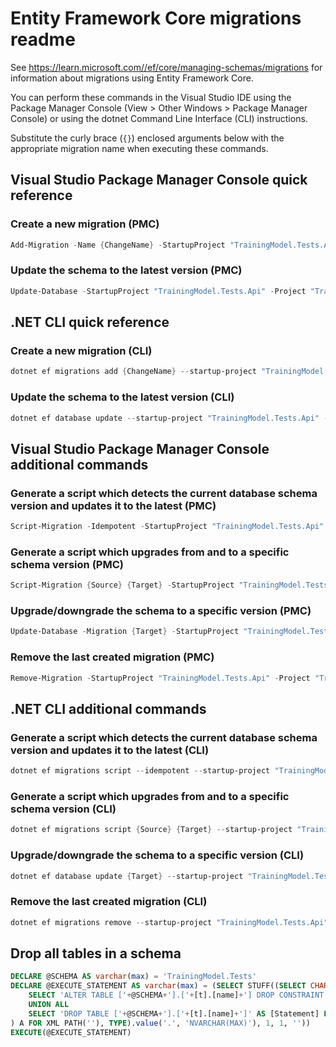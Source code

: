 # Entity Framework Core migrations readme

See <https://learn.microsoft.com//ef/core/managing-schemas/migrations> for information about migrations using Entity Framework Core.

You can perform these commands in the Visual Studio IDE using the Package Manager Console (View > Other Windows > Package Manager Console) or using the dotnet Command Line Interface (CLI) instructions.

Substitute the curly brace (`{}`) enclosed arguments below with the appropriate migration name when executing these commands.

## Visual Studio Package Manager Console quick reference

### Create a new migration (PMC)

```powershell
Add-Migration -Name {ChangeName} -StartupProject "TrainingModel.Tests.Api" -Project "TrainingModel.Tests.Infrastructure"
```

### Update the schema to the latest version (PMC)

```powershell
Update-Database -StartupProject "TrainingModel.Tests.Api" -Project "TrainingModel.Tests.Infrastructure"
```

## .NET CLI quick reference

### Create a new migration (CLI)

```powershell
dotnet ef migrations add {ChangeName} --startup-project "TrainingModel.Tests.Api" --project "TrainingModel.Tests.Infrastructure"
```

### Update the schema to the latest version (CLI)

```powershell
dotnet ef database update --startup-project "TrainingModel.Tests.Api" --project "TrainingModel.Tests.Infrastructure"
```

## Visual Studio Package Manager Console additional commands

### Generate a script which detects the current database schema version and updates it to the latest (PMC)

```powershell
Script-Migration -Idempotent -StartupProject "TrainingModel.Tests.Api" -Project "TrainingModel.Tests.Infrastructure"
```

### Generate a script which upgrades from and to a specific schema version (PMC)

```powershell
Script-Migration {Source} {Target} -StartupProject "TrainingModel.Tests.Api" -Project "TrainingModel.Tests.Infrastructure"
```

### Upgrade/downgrade the schema to a specific version (PMC)

```powershell
Update-Database -Migration {Target} -StartupProject "TrainingModel.Tests.Api" -Project "TrainingModel.Tests.Infrastructure"
```

### Remove the last created migration (PMC)

```powershell
Remove-Migration -StartupProject "TrainingModel.Tests.Api" -Project "TrainingModel.Tests.Infrastructure"
```

## .NET CLI additional commands

### Generate a script which detects the current database schema version and updates it to the latest (CLI)

```powershell
dotnet ef migrations script --idempotent --startup-project "TrainingModel.Tests.Api" --project "TrainingModel.Tests.Infrastructure"
```

### Generate a script which upgrades from and to a specific schema version (CLI)

```powershell
dotnet ef migrations script {Source} {Target} --startup-project "TrainingModel.Tests.Api" --project "TrainingModel.Tests.Infrastructure"
```

### Upgrade/downgrade the schema to a specific version (CLI)

```powershell
dotnet ef database update {Target} --startup-project "TrainingModel.Tests.Api" --project "TrainingModel.Tests.Infrastructure"
```

### Remove the last created migration (CLI)

```powershell
dotnet ef migrations remove --startup-project "TrainingModel.Tests.Api" --project "TrainingModel.Tests.Infrastructure"
```

## Drop all tables in a schema

```sql
DECLARE @SCHEMA AS varchar(max) = 'TrainingModel.Tests'
DECLARE @EXECUTE_STATEMENT AS varchar(max) = (SELECT STUFF((SELECT CHAR(13) + CHAR(10) + [Statement] FROM (
    SELECT 'ALTER TABLE ['+@SCHEMA+'].['+[t].[name]+'] DROP CONSTRAINT ['+[fk].[name]+']' AS [Statement] FROM [sys].[foreign_keys] AS [fk] INNER JOIN [sys].[tables] AS [t] ON [t].[object_id] = [fk].[parent_object_id] INNER JOIN [sys].[schemas] AS [s] ON [s].[schema_id] = [t].[schema_id] WHERE [s].[name] = @SCHEMA
    UNION ALL
    SELECT 'DROP TABLE ['+@SCHEMA+'].['+[t].[name]+']' AS [Statement] FROM [sys].[tables] AS [t] INNER JOIN [sys].[schemas] AS [s] ON [s].[schema_id] = [t].[schema_id] WHERE [s].[name] = @SCHEMA
) A FOR XML PATH(''), TYPE).value('.', 'NVARCHAR(MAX)'), 1, 1, ''))
EXECUTE(@EXECUTE_STATEMENT)
```
